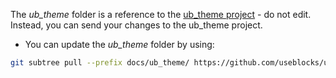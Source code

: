 The _ub_theme_ folder is a reference to the [ub_theme project](https://github.com/useblocks/ub_theme) - do not edit.
Instead, you can send your changes to the ub_theme project.

* You can update the _ub_theme_ folder by using:
```bash
git subtree pull --prefix docs/ub_theme/ https://github.com/useblocks/ub_theme.git main --squash
```